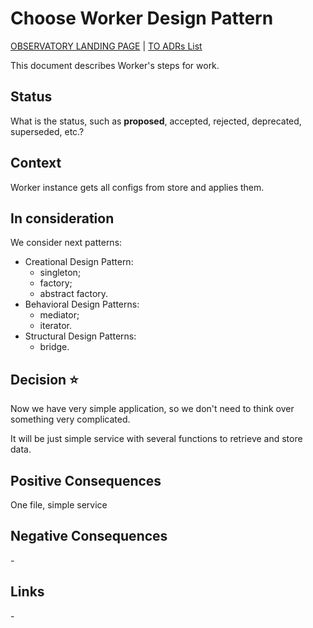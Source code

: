# Choose Worker Design Pattern

[OBSERVATORY LANDING PAGE](../../README.md) | [TO ADRs List](./index.md)

This document describes Worker's steps for work.

## Status

What is the status, such as **proposed**, accepted, rejected, deprecated, superseded, etc.?

## Context

Worker instance gets all configs from store and applies them.

## In consideration

We consider next patterns:

- Creational Design Pattern:
  - singleton;
  - factory;
  - abstract factory.
- Behavioral Design Patterns:
  - mediator;
  - iterator.
- Structural Design Patterns:
  - bridge.

## Decision :star:

Now we have very simple application, so we don't need to think over something very complicated.

It will be just simple service with several functions to retrieve and store data.

## Positive Consequences

One file, simple service

## Negative Consequences

\-

## Links

\-
